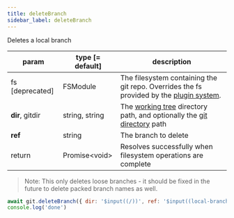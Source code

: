 ```yaml
---
title: deleteBranch
sidebar_label: deleteBranch
---
```


Deletes a local branch

| param           | type [= default] | description                                                                                                    |
| --------------- | ---------------- | -------------------------------------------------------------------------------------------------------------- |
| fs [deprecated] | FSModule         | The filesystem containing the git repo. Overrides the fs provided by the [plugin system](./plugin_fs.md).      |
| **dir**, gitdir | string, string   | The [working tree](dir-vs-gitdir.md) directory path, and optionally the [git directory](dir-vs-gitdir.md) path |
| **ref**         | string           | The branch to delete                                                                                           |
| return          | Promise\<void\>  | Resolves successfully when filesystem operations are complete                                                  |

> Note: This only deletes loose branches - it should be fixed in the future to delete packed branch names as well.

```js live
await git.deleteBranch({ dir: '$input((/))', ref: '$input((local-branch))' })
console.log('done')
```
